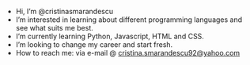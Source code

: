 - Hi, I’m @cristinasmarandescu
- I’m interested in learning about different programming languages and see what suits me best.
- I’m currently learning Python, Javascript, HTML and CSS.
- I’m looking to change my career and start fresh.
- How to reach me: via e-mail @ cristina.smarandescu92@yahoo.com

<!---
cristinasmarandescu/cristinasmarandescu is a ✨ special ✨ repository because its `README.md` (this file) appears on your GitHub profile.
You can click the Preview link to take a look at your changes.
--->
